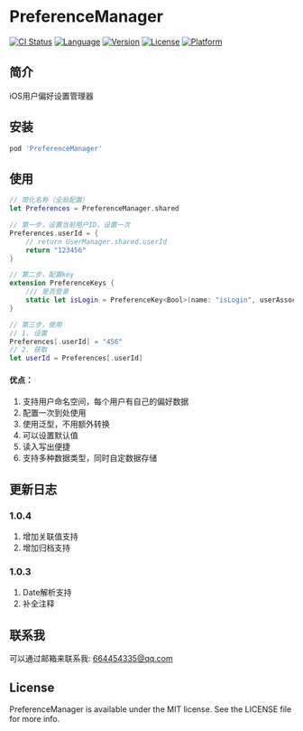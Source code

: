 # PreferenceManager

[![CI Status](https://img.shields.io/badge/iOS-10.0%2B-blueviolet)](https://travis-ci.org/LuckyPia/PreferenceManager)
[![Language](https://img.shields.io/badge/swift-5.0-ff69b4)](https://cocoapods.org/pods/PreferenceManager)
[![Version](https://img.shields.io/cocoapods/v/PreferenceManager.svg?style=flat)](https://cocoapods.org/pods/PreferenceManager)
[![License](https://img.shields.io/cocoapods/l/PreferenceManager.svg?style=flat)](https://cocoapods.org/pods/PreferenceManager)
[![Platform](https://img.shields.io/cocoapods/p/PreferenceManager.svg?style=flat)](https://cocoapods.org/pods/PreferenceManager)

## 简介
iOS用户偏好设置管理器

## 安装

```ruby
pod 'PreferenceManager'
```

## 使用
```swift
// 简化名称（全局配置）
let Preferences = PreferenceManager.shared

// 第一步，设置当前用户ID，设置一次
Preferences.userId = {
    // return UserManager.shared.userId
    return "123456"
}

// 第二步，配置key
extension PreferenceKeys {
    /// 是否登录
    static let isLogin = PreferenceKey<Bool>(name: "isLogin", userAssociation: true, defaultValue: false)
}

// 第三步，使用
// 1. 设置
Preferences[.userId] = "456"
// 2. 获取
let userId = Preferences[.userId]
```

#### 优点：
1. 支持用户命名空间，每个用户有自己的偏好数据
2. 配置一次到处使用
3. 使用泛型，不用额外转换
4. 可以设置默认值
5. 读入写出便捷
6. 支持多种数据类型，同时自定数据存储


## 更新日志
### 1.0.4
1. 增加关联值支持
2. 增加归档支持

### 1.0.3
1. Date解析支持
2. 补全注释

## 联系我

可以通过邮箱来联系我: 664454335@qq.com

## License

PreferenceManager is available under the MIT license. See the LICENSE file for more info.
